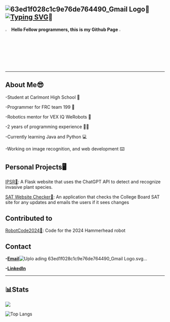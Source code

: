 ![63ed1f028c1c9e76de764490_Gmail Logo](https://github.com/user-attachments/assets/1b15fe3e-e23a-467f-987c-a13da8b8de61)👋[![Typing SVG](https://readme-typing-svg.demolab.com?font=Fira+Code&weight=700&size=15&pause=1000&color=F73511&background=FFFFFF&width=435&separator=%3C&lines=%F0%9F%91%8BSystem.out.print(%22Hello%2C+I+am+Matthew+Lum);%F0%9F%91%8B)](https://git.io/typing-svg)👋
-------------------------------------------
<img src="https://github.com/user-attachments/assets/6e7ee6e2-2b30-4833-83aa-ee006cc01a57" width=3% height=3%> **Hello Fellow programmers, this is my Github Page** <img src="https://github.com/user-attachments/assets/6e7ee6e2-2b30-4833-83aa-ee006cc01a57" width=3% height=3%>

-------------------------------------------
**About Me**😎
-------------------------------------------
-Student at Carlmont High School 🏫

-Programmer for FRC team 199 🦾 

-Robotics mentor for VEX IQ WeRobots 🤖 

-2 years of programming experience 👨‍💻 

-Currently learning Java and Python 💻

-Working on image recognition, and web development ⌨️

Personal Projects🖥️
-----------------------------------------
[IPSR🌱](https://github.com/Rand0mAsianKid/Invasive-Plant-Species-Image-Recognition-Website): A Flask website that uses the ChatGPT API to detect and recognize invasive plant species.

[SAT Website Checker📃](https://github.com/Rand0mAsianKid/SAT-Website-Checker): An application that checks the College Board SAT site for any updates and emails the users if it sees changes

Contributed to
------------------------------
[RobotCode2024🦈](https://github.com/DeepBlueRobotics/RobotCode2024): Code for the 2024 Hammerhead robot

Contact
-----------------------------
**-[Email](randmasiankid@gmail.com)**![Uplo<svg width="3" height="3" viewBox="0 0 3 3" fill="none" xmlns="http://www.w3.org/2000/svg">
<g clip-path="url(#clip0_1316_2033)">
<circle cx="250" cy="250" r="250" fill="white"/>
<path d="M164.07 368.933V244.128L92 188.757V342.566C92 360.144 100.789 368.933 118.367 368.933" fill="#4285F4"/>
<path d="M160.555 243.25L250.203 310.925L339.852 243.25V157.117L250.203 224.792L160.555 157.117" fill="#EA4335"/>
<path d="M336.336 368.933V244.128L408.406 188.757V342.566C408.406 360.144 399.617 368.933 382.039 368.933" fill="#34A853"/>
<path d="M92 190.515L164.07 245.886V159.753L137.703 139.539C113.973 121.082 92 139.539 92 162.39" fill="#C5221F"/>
<path d="M408.406 190.515L336.336 245.886V159.753L362.703 139.539C386.434 121.082 408.406 139.539 408.406 162.39" fill="#FBBC04"/>
</g>
<defs>
<clipPath id="clip0_1316_2033">
<rect width="500" height="500" fill="white"/>
</clipPath>
</defs>
</svg>
ading 63ed1f028c1c9e76de764490_Gmail Logo.svg…]()


**-[LinkedIn](https://www.linkedin.com/in/matthew-lum-75a45b305/)**

------------------------------

📊Stats
------------------------------
<picture>
  <source
    srcset="https://github-readme-stats.vercel.app/api?username=Rand0mAsianKid&show_icons=true&theme=dark"
    media="(prefers-color-scheme: dark)"
  />
  <source
    srcset="https://github-readme-stats.vercel.app/api?username=Rand0mAsianKid&show_icons=true"
    media="(prefers-color-scheme: dark), (prefers-color-scheme: dark)"
  />
  <img src="https://github-readme-stats.vercel.app/api?username=Rand0mAsianKid&show_icons=true" />
</picture>

![Top Langs](https://github-readme-stats.vercel.app/api/top-langs/?username=Rand0mAsianKid&size_weight=0.5&count_weight=0.5)


